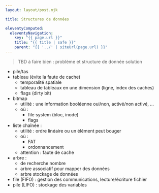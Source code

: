```yaml
---
layout: layout/post.njk

title: Structures de données

eleventyComputed:
  eleventyNavigation:
    key: "{{ page.url }}"
    title: "{{ title | safe }}"
    parent: "{{ '../' | siteUrl(page.url) }}"
---
```


> TBD à faire bien : problème et structure de donnée solution

- pile/tas
- tableau (évite la faute de cache)
  - temporalité spatiale
  - tableau de tableaux en une dimension (ligne, index des caches)
  - flags (dirty bit)
- bitmap
  - utilité : une information booléenne oui/non, activé/non activé, ...
  - où :
    - file system (bloc, inode)
    - flags
- liste chaînée :
  - utilité : ordre linéaire ou un élément peut bouger
  - où :
    - FAT
    - ordonnancement
  - attention : faute de cache
- arbre :
  - de recherche nombre
  - arbre associatif pour mapper des données
  - arbre stockage de données
- file (FIFO) : gestion des communications, lecture/écriture fichier
- pile (LIFO) : stockage des variables
